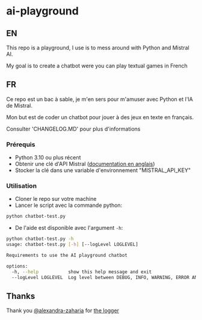 # ai-playground

## EN

This repo is a playground, I use is to mess around with Python and Mistral AI.

My goal is to create a chatbot were you can play textual games in French

## FR

Ce repo est un bac à sable, je m'en sers pour m'amuser avec Python et l'IA de Mistral.

Mon but est de coder un chatbot pour jouer à des jeux en texte en français.

Consulter 'CHANGELOG.MD' pour plus d'informations

### Prérequis

- Python 3.10 ou plus récent
- Obtenir une clé d'API Mistral ([documentation en anglais](https://docs.mistral.ai/getting-started/quickstart/#account-setup))
- Stocker la clé dans une variable d'environnement "MISTRAL_API_KEY"

### Utilisation

- Cloner le repo sur votre machine
- Lancer le script avec la commande python:

```bash
python chatbot-test.py
```

- De l'aide est disponible avec l'argument `-h`:

```bash
python chatbot-test.py -h              
usage: chatbot-test.py [-h] [--logLevel LOGLEVEL]

Requirements to use the AI playground chatbot

options:
  -h, --help           show this help message and exit
  --logLevel LOGLEVEL  Log level between DEBUG, INFO, WARNING, ERROR AND CRITICAL (default set to INFO)
```

## Thanks

Thank you [@alexandra-zaharia](https://github.com/alexandra-zaharia) for [the logger](https://alexandra-zaharia.github.io/posts/make-your-own-custom-color-formatter-with-python-logging/)
